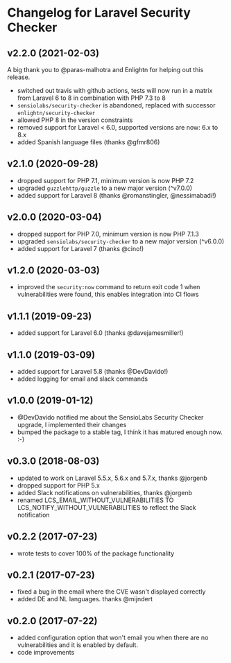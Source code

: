 # Changelog for Laravel Security Checker

## v2.2.0 (2021-02-03)
A big thank you to @paras-malhotra and Enlightn for helping out this release.

* switched out travis with github actions, tests will now run in a matrix from Laravel 6 to 8 in combination with PHP 7.3 to 8
* `sensiolabs/security-checker` is abandoned, replaced with successor `enlightn/security-checker`
* allowed PHP 8 in the version constraints
* removed support for Laravel < 6.0, supported versions are now: 6.x to 8.x
* added Spanish language files (thanks @gfmr806)

## v2.1.0 (2020-09-28)
* dropped support for PHP 7.1, minimum version is now PHP 7.2
* upgraded `guzzlehttp/guzzle` to a new major version (^v7.0.0)
* added support for Laravel 8 (thanks @romanstingler, @nessimabadi!)

## v2.0.0 (2020-03-04)
* dropped support for PHP 7.0, minimum version is now PHP 7.1.3
* upgraded `sensiolabs/security-checker` to a new major version (^v6.0.0)
* added support for Laravel 7 (thanks @cino!)

## v1.2.0 (2020-03-03)
* improved the `security:now` command to return exit code 1 when vulnerabilities were found, this enables integration into CI flows

## v1.1.1 (2019-09-23)
* added support for Laravel 6.0 (thanks @davejamesmiller!)

## v1.1.0 (2019-03-09)
* added support for Laravel 5.8 (thanks @DevDavido!)
* added logging for email and slack commands

## v1.0.0 (2019-01-12)
* @DevDavido notified me about the SensioLabs Security Checker upgrade, I implemented their changes
* bumped the package to a stable tag, I think it has matured enough now. :-) 

## v0.3.0 (2018-08-03)
* updated to work on Laravel 5.5.x, 5.6.x and 5.7.x, thanks @jorgenb
* dropped support for PHP 5.x
* added Slack notifications on vulnerabilities, thanks @jorgenb
* renamed LCS_EMAIL_WITHOUT_VULNERABILITIES TO LCS_NOTIFY_WITHOUT_VULNERABILITIES to reflect the Slack notification

## v0.2.2 (2017-07-23)
* wrote tests to cover 100% of the package functionality

## v0.2.1 (2017-07-23)
* fixed a bug in the email where the CVE wasn't displayed correctly
* added DE and NL languages. thanks @mijndert

## v0.2.0 (2017-07-22)
* added configuration option that won't email you when there are no vulnerabilities and it is enabled by default.
* code improvements
